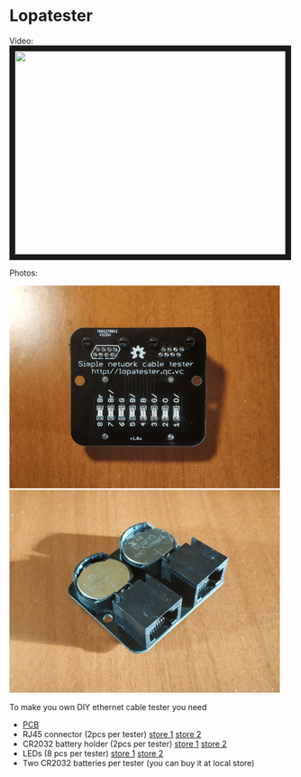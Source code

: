 # Lopatester

Video:
<a href="http://www.youtube.com/watch?feature=player_embedded&v=pPG68J4CtGU" target="_blank"><img src="http://img.youtube.com/vi/pPG68J4CtGU/0.jpg" width="480px" height="360" border="10" /></a>

Photos:

<img src="/Pictures/front_900.jpg"  width="480px"/>
<img src="/Pictures/sboku_900.jpg"  width="480px"/>


To make you own DIY ethernet cable tester you need
* <a href="https://www.pcbway.com/project/shareproject/DIY_network_cable_tester.html">PCB</a>
* RJ45 connector (2pcs per tester) <a href="https://www.aliexpress.com/item/-/32921386558.html">store 1</a>  <a href="https://www.aliexpress.com/item/-/32694863099.html">store 2</a>
* CR2032 battery holder (2pcs per tester) <a href="https://www.aliexpress.com/item/-/32833392515.html">store 1</a>  <a href="https://www.aliexpress.com/item/-/32693952216.html">store 2</a>
* LEDs (8 pcs per tester)  <a href="https://www.aliexpress.com/item/-/32851176761.html">store 1</a>  <a href="https://www.aliexpress.com/item/-/32889613565.html">store 2</a>
* Two CR2032 batteries per tester (you can buy it at local store)

